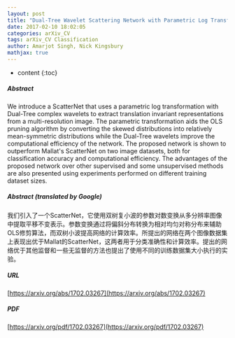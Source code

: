 ```yaml
---
layout: post
title: "Dual-Tree Wavelet Scattering Network with Parametric Log Transformation for Object Classification"
date: 2017-02-10 18:02:05
categories: arXiv_CV
tags: arXiv_CV Classification
author: Amarjot Singh, Nick Kingsbury
mathjax: true
---
```


* content
{:toc}

##### Abstract
We introduce a ScatterNet that uses a parametric log transformation with Dual-Tree complex wavelets to extract translation invariant representations from a multi-resolution image. The parametric transformation aids the OLS pruning algorithm by converting the skewed distributions into relatively mean-symmetric distributions while the Dual-Tree wavelets improve the computational efficiency of the network. The proposed network is shown to outperform Mallat's ScatterNet on two image datasets, both for classification accuracy and computational efficiency. The advantages of the proposed network over other supervised and some unsupervised methods are also presented using experiments performed on different training dataset sizes.

##### Abstract (translated by Google)
我们引入了一个ScatterNet，它使用双树复小波的参数对数变换从多分辨率图像中提取平移不变表示。参数变换通过将偏斜分布转换为相对均匀对称分布来辅助OLS修剪算法，而双树小波提高网络的计算效率。所提出的网络在两个图像数据集上表现出优于Mallat的ScatterNet，这两者用于分类准确性和计算效率。提出的网络优于其他监督和一些无监督的方法也提出了使用不同的训练数据集大小执行的实验。

##### URL
[https://arxiv.org/abs/1702.03267](https://arxiv.org/abs/1702.03267)

##### PDF
[https://arxiv.org/pdf/1702.03267](https://arxiv.org/pdf/1702.03267)

